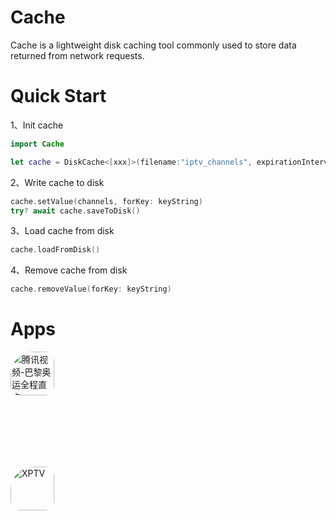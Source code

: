 # Cache

Cache is a lightweight disk caching tool commonly used to store data returned from network requests.

# Quick Start

1、Init cache

```Swift
import Cache

let cache = DiskCache<[xxx]>(filename:"iptv_channels", expirationInterval: 30 * 24 * 60 * 60)
```

2、Write cache to disk

```swift
cache.setValue(channels, forKey: keyString)
try? await cache.saveToDisk()

```

3、Load cache from disk

```Swift
cache.loadFromDisk()
```

4、Remove cache from disk

```swift
cache.removeValue(forKey: keyString)
```

# Apps
<a href="https://apps.apple.com/hk/app/%E8%85%BE%E8%AE%AF%E8%A7%86%E9%A2%91-%E5%B7%B4%E9%BB%8E%E5%A5%A5%E8%BF%90%E5%85%A8%E7%A8%8B%E7%9B%B4%E5%87%BB/id458318329?itscg=30200&amp;itsct=apps_box_appicon" style="width: 170px; height: 170px; border-radius: 22%; overflow: hidden; display: inline-block; vertical-align: middle;"><img src="https://is1-ssl.mzstatic.com/image/thumb/Purple211/v4/29/cc/91/29cc9159-f5d6-e224-154d-15b15e0e385b/AppIcon-1x_U007emarketing-0-8-0-0-sRGB-85-220-0.png/540x540bb.jpg" alt="腾讯视频-巴黎奥运全程直击" style="width: 70px; height: 70px; border-radius: 22%; overflow: hidden; display: inline-block; vertical-align: middle;"></a>

<a href="https://apps.apple.com/hk/app/xptv/id6473160495?itscg=30200&amp;itsct=apps_box_appicon" style="width: 170px; height: 170px; border-radius: 22%; overflow: hidden; display: inline-block; vertical-align: middle;"><img src="https://is1-ssl.mzstatic.com/image/thumb/Purple221/v4/66/76/a7/6676a7ac-73f1-b7f7-1fbc-82384cd2b337/AppIcon-0-0-1x_U007epad-0-10-0-85-220.png/540x540bb.jpg" alt="XPTV" style="width: 70px; height: 70px; border-radius: 22%; overflow: hidden; display: inline-block; vertical-align: middle;"></a>
